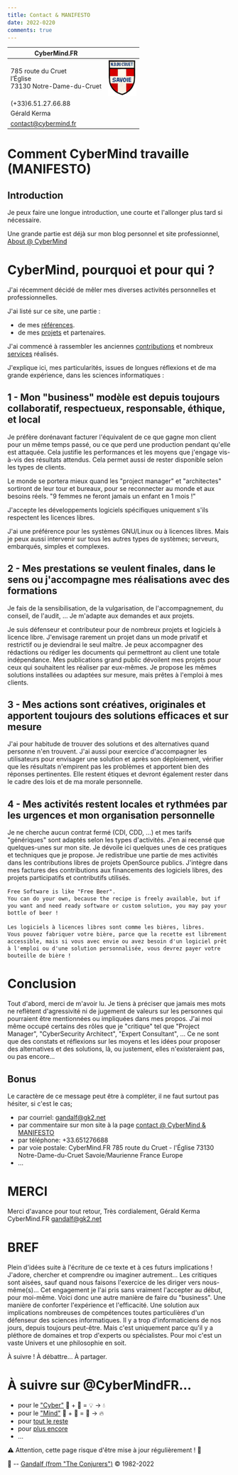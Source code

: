 ```yaml
---
title: Contact & MANIFESTO
date: 2022-0220
comments: true
---
```


| CyberMind.FR | |
| --- | :-: |
| 785 route du Cruet <br /> l’Église <br /> 73130 Notre-Dame-du-Cruet | <img src="/uploads/images/NDDC_H240.png" width="64px"> |
| (+33)6.51.27.66.88 |
| Gérald Kerma |
| <contact@cybermind.fr> |

# Comment CyberMind travaille (MANIFESTO)

## Introduction

Je peux faire une longue introduction, une courte et l'allonger plus tard si nécessaire.

Une grande partie est déjà sur mon blog personnel et site professionnel, [About @ CyberMind](https://CyberMind.FR/fr/about/)

# CyberMind, pourquoi et pour qui ?

J'ai récemment décidé de mêler mes diverses activités personnelles et professionnelles.

J'ai listé sur ce site, une partie :
- de mes [références](https://CyberMind.FR/fr/references/).
- de mes [projets](https://CyberMind.FR/fr/projects/) et partenaires.

J'ai commencé à rassembler les anciennes [contributions](https://CyberMind.FR/tags/contribute/) et nombreux [services](https://CyberMind.FR/fr/projects/) réalisés.

J'explique ici, mes particularités, issues de longues réflexions et de ma grande expérience, dans les sciences informatiques :

## 1 - Mon "business" modèle est depuis toujours collaboratif, respectueux, responsable, éthique, et local

Je préfère dorénavant facturer l'équivalent de ce que gagne mon client pour un même temps passé, ou ce que perd une production pendant qu'elle est attaquée.
Cela justifie les performances et les moyens que j'engage vis-à-vis des résultats attendus.
Cela permet aussi de rester disponible selon les types de clients.

Le monde se portera mieux quand les "project manager" et "architectes" sortiront de leur tour et bureaux, pour se reconnecter au monde et aux besoins réels.
	"9 femmes ne feront jamais un enfant en 1 mois !"

J'accepte les développements logiciels spécifiques uniquement s'ils respectent les licences libres.

J'ai une préférence pour les systèmes GNU/Linux ou à licences libres.
Mais je peux aussi intervenir sur tous les autres types de systèmes; serveurs, embarqués, simples et complexes.

## 2 - Mes prestations se veulent finales, dans le sens ou j'accompagne mes réalisations avec des formations

Je fais de la sensibilisation, de la vulgarisation, de l'accompagnement, du conseil, de l'audit, ...
Je m'adapte aux demandes et aux projets.

Je suis défenseur et contributeur pour de nombreux projets et logiciels à licence libre.
J'envisage rarement un projet dans un mode privatif et restrictif ou je deviendrai le seul maître.
Je peux accompagner des rédactions ou rédiger les documents qui permettront au client une totale indépendance.
Mes publications grand public dévoilent mes projets pour ceux qui souhaitent les réaliser par eux-mêmes.
Je propose les mêmes solutions installées ou adaptées sur mesure, mais prêtes à l'emploi à mes clients.

## 3 - Mes actions sont créatives, originales et apportent toujours des solutions efficaces et sur mesure

J'ai pour habitude de trouver des solutions et des alternatives quand personne n'en trouvent.
J'ai aussi pour exercice d'accompagner les utilisateurs pour envisager une solution et après son déploiement, vérifier que les résultats n'empirent pas les problèmes et apportent bien des réponses pertinentes.
Elle restent étiques et devront également rester dans le cadre des lois et de ma morale personnelle.

## 4 - Mes activités restent locales et rythmées par les urgences et mon organisation personnelle

Je ne cherche aucun contrat fermé (CDI, CDD, …) et mes tarifs "génériques" sont adaptés selon les types d'activités.
J'en ai recensé que quelques-unes sur mon site.
Je dévoile ici quelques unes de ces pratiques et techniques que je propose.
Je redistribue une partie de mes activités dans les contributions libres de projets OpenSource publics.
J'intègre dans mes factures des contributions aux financements des logiciels libres, des projets participatifs et contributifs utilisés.

	Free Software is like "Free Beer".
	You can do your own, because the recipe is freely available, but if you want and need ready software or custom solution, you may pay your bottle of beer !

	Les logiciels à licences libres sont comme les bières, libres.
	Vous pouvez fabriquer votre bière, parce que la recette est librement accessible, mais si vous avec envie ou avez besoin d'un logiciel prêt à l'emploi ou d'une solution personnalisée, vous devrez payer votre bouteille de bière !

# Conclusion

Tout d'abord, merci de m'avoir lu.
Je tiens à préciser que jamais mes mots ne reflètent d'agressivité ni de jugement de valeurs sur les personnes qui pourraient être mentionnées ou impliquées dans mes propos.
J'ai moi même occupé certains des rôles que je "critique" tel que "Project Manager", "CyberSecurity Architect", "Expert Consultant", …
Ce ne sont que des constats et réflexions sur les moyens et les idées pour proposer des alternatives et des solutions, là, ou justement, elles n'existeraient pas, ou pas encore…

## Bonus

Le caractère de ce message peut être à compléter, il ne faut surtout pas hésiter, si c'est le cas;
- par courriel: gandalf@gk2.net
- par commentaire sur mon site à la page [contact @ CyberMind & MANIFESTO](https://cybermind.fr/fr/contact/)
- par téléphone: +33.651276688
- par voie postale:
CyberMind.FR
785 route du Cruet - l'Église
73130 Notre-Dame-du-Cruet
Savoie/Maurienne
France
Europe
- …

# MERCI

Merci d'avance pour tout retour,
Très cordialement,
Gérald Kerma
CyberMind.FR
gandalf@gk2.net

# BREF

Plein d'idées suite à l'écriture de ce texte et à ces futurs implications !
J'adore, chercher et comprendre ou imaginer autrement…
Les critiques sont aisées, sauf quand nous faisons l'exercice de les diriger vers nous-même(s)…
Cet engagement je l'ai pris sans vraiment l'accepter au début, pour moi-même.
Voici donc une autre manière de faire du "business".
Une manière de conforter l'expérience et l'efficacité.
Une solution aux implications nombreuses de compétences toutes particulières d'un défenseur des sciences informatiques.
Il y a trop d'informaticiens de nos jours, depuis toujours peut-être.
Mais c'est uniquement parce qu'il y a pléthore de domaines et trop d'experts ou spécialistes.
Pour moi c'est un vaste Univers et une philosophie en soit.

À suivre !
À débattre…
À partager.

# À suivre sur @CyberMindFR… #

- pour le ["Cyber"](https://cybermind.fr/categories/Cyber/)   🤖 + 🎲 = 💡 -> 💧
- pour le ["Mind"](https://cybermind.fr/categories/Mind/)     🧠 + 🧩 = 🧙 -> 🔥
- pour [tout le reste](https://cybermind.fr/fr/Cyber/Mind/welcome/)
- pour [plus encore](https://cybermind.fr/fr/about/)
- …

⚠️ Attention, cette page risque d'être mise à jour régulièrement ! 👀

🧙 -- [Gandalf (from "The Conjurers")](mailto:Gandalf@Gk2.NET?subject=The%20Conjurers%20%3F) ©️ 1982-2022